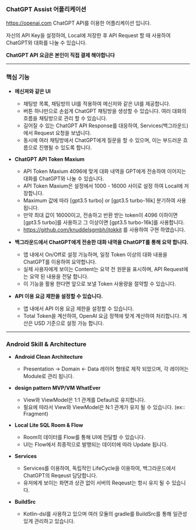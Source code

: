 ### ChatGPT Assist 어플리케이션
https://openai.com ChatGPT API를 이용한 어플리케이션 입니다. 

자신의 API Key을 설정하여, Local에 저장한 후 API Request 할 때 사용하여 ChatGPT와 대화를 나눌 수 있습니다. 

**ChatGPT API 요금은 본인이 직접 결제 해야합니다**

---
### 핵심 기능
- **메신져와 같은 UI**
  - 채팅방 목록, 채팅방의 UI를 적용하여 메신저와 같은 UI를 제공합니다.
  - 버튼 하나만으로 손쉽게 ChatGPT 채팅방을 생성할 수 있습니다. 여러 대화의 흐름을 채팅방으로 관리 할 수 있습니다. 
  - 길어질 수 있는 ChatGPT API Response를 대응하여, Services(백그라운드)에서 Request 요청을 보냅니다.
  - 동시에 여러 채팅방에서 ChatGPT에게 질문을 할 수 있으며, 이는 부드러운 흐름으로 진행될 수 있도록 합니다.
    
- **ChatGPT API Token Maxium**
  - API Token Maxium 4096에 맞게 대화 내역을 GPT에게 전송하여 이어지는 대화를 ChatGPT와 나눌 수 있습니다.
  - API Token Maxium은 설정에서 1000 - 16000 사이로 설정 하여 Local에 저장합니다.
  - Maximum 값에 따라 [gpt3.5 turbo] or [gpt3.5 turbo-16k] 분기하여 사용 됩니다.
  - 만약 최대 값이 16000이고, 전송하고 반환 받는 token이 4096 이하이면 [gpt3.5 turbo]를 사용하고 그 이상이면 [gpt3.5 turbo-16k]를 사용합니다.
  - https://github.com/knuddelsgmbh/jtokkit 를 사용하여 구현 하였습니다.
  

- **백그라운드에서 ChatGPT에게 전송한 대화 내역을 ChatGPT를 통해 요약 합니다.**
  - 앱 내에서 On/Off로 설정 가능하며, 일정 Token 이상의 대화 내용을 ChatGPT를 이용하여 요약합니다.
  - 실제 사용자에게 보이는 Content는 요약 전 원문을 표시하며, API Request에는 요약 된 내용을 전달 합니다.
  - 이 기능을 활용 한다면 앞으로 보낼 Token 사용량을 절약할 수 있습니다.
 
- **API 이용 요금 제한을 설정할 수 있습니다.**
    - 앱 내에서 API 이용 요금 제한을 설정할 수 있습니다.
    - Total Token을 계산하여, OpenAI 요금 정책에 맞게 계산하여 처리합니다. 계산은 USD 기준으로 설정 가능 합니다.

---
### Android Skill & Architecture
- **Android Clean Architecture**
  - Presentation -> Domain <- Data 레이어 형태로 제작 되었으며, 각 레이어는 Module로 관리 됩니다.
 
- **design pattern MVP/VM WhatEver**
  - View와 ViewModel은 1:1 관계를 Default로 유지합니다.
  - 필요에 따라서 View와 ViewModel은 N:1 관계가 유지 될 수 있습니다. (ex:: Fragment) 

- **Local Lite SQL Room & Flow**
  - Room의 데이터를 Flow를 통해 UI에 전달할 수 있습니다.
  - UI는 Flow에서 최종적으로 발행되는 데이터에 따라 Update 됩니다.

- **Services**
  - Services를 이용하여, 독립적인 LifeCycle을 이용하여, 백그라운드에서 ChatGPT의 Reqeust 담당합니다.
  - 유저에게 보이는 화면과 상관 없이 서버의 Reqeust는 항시 유지 될 수 있습니다.
 
- **BuildSrc**
  - Kotlin-dsl를 사용하고 있으며 여러 모듈의 gradle를 BuildSrc를 통해 일관성 있게 관리하고 있습니다.
